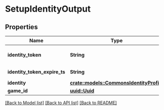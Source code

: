 # SetupIdentityOutput

## Properties

Name | Type | Description | Notes
------------ | ------------- | ------------- | -------------
**identity_token** | **String** | Documentation at https://jwt.io/ | 
**identity_token_expire_ts** | **String** | RFC3339 timestamp | 
**identity** | [**crate::models::CommonsIdentityProfile**](CommonsIdentityProfile.md) |  | 
**game_id** | [**uuid::Uuid**](uuid::Uuid.md) |  | 

[[Back to Model list]](../README.md#documentation-for-models) [[Back to API list]](../README.md#documentation-for-api-endpoints) [[Back to README]](../README.md)



